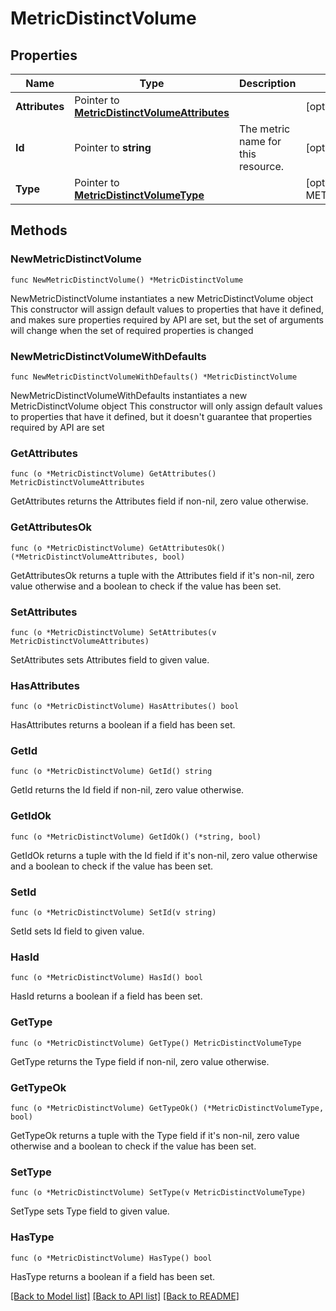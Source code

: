 # MetricDistinctVolume

## Properties

Name | Type | Description | Notes
---- | ---- | ----------- | ------
**Attributes** | Pointer to [**MetricDistinctVolumeAttributes**](MetricDistinctVolumeAttributes.md) |  | [optional] 
**Id** | Pointer to **string** | The metric name for this resource. | [optional] 
**Type** | Pointer to [**MetricDistinctVolumeType**](MetricDistinctVolumeType.md) |  | [optional] [default to METRICDISTINCTVOLUMETYPE_DISTINCT_METRIC_VOLUMES]

## Methods

### NewMetricDistinctVolume

`func NewMetricDistinctVolume() *MetricDistinctVolume`

NewMetricDistinctVolume instantiates a new MetricDistinctVolume object
This constructor will assign default values to properties that have it defined,
and makes sure properties required by API are set, but the set of arguments
will change when the set of required properties is changed

### NewMetricDistinctVolumeWithDefaults

`func NewMetricDistinctVolumeWithDefaults() *MetricDistinctVolume`

NewMetricDistinctVolumeWithDefaults instantiates a new MetricDistinctVolume object
This constructor will only assign default values to properties that have it defined,
but it doesn't guarantee that properties required by API are set

### GetAttributes

`func (o *MetricDistinctVolume) GetAttributes() MetricDistinctVolumeAttributes`

GetAttributes returns the Attributes field if non-nil, zero value otherwise.

### GetAttributesOk

`func (o *MetricDistinctVolume) GetAttributesOk() (*MetricDistinctVolumeAttributes, bool)`

GetAttributesOk returns a tuple with the Attributes field if it's non-nil, zero value otherwise
and a boolean to check if the value has been set.

### SetAttributes

`func (o *MetricDistinctVolume) SetAttributes(v MetricDistinctVolumeAttributes)`

SetAttributes sets Attributes field to given value.

### HasAttributes

`func (o *MetricDistinctVolume) HasAttributes() bool`

HasAttributes returns a boolean if a field has been set.

### GetId

`func (o *MetricDistinctVolume) GetId() string`

GetId returns the Id field if non-nil, zero value otherwise.

### GetIdOk

`func (o *MetricDistinctVolume) GetIdOk() (*string, bool)`

GetIdOk returns a tuple with the Id field if it's non-nil, zero value otherwise
and a boolean to check if the value has been set.

### SetId

`func (o *MetricDistinctVolume) SetId(v string)`

SetId sets Id field to given value.

### HasId

`func (o *MetricDistinctVolume) HasId() bool`

HasId returns a boolean if a field has been set.

### GetType

`func (o *MetricDistinctVolume) GetType() MetricDistinctVolumeType`

GetType returns the Type field if non-nil, zero value otherwise.

### GetTypeOk

`func (o *MetricDistinctVolume) GetTypeOk() (*MetricDistinctVolumeType, bool)`

GetTypeOk returns a tuple with the Type field if it's non-nil, zero value otherwise
and a boolean to check if the value has been set.

### SetType

`func (o *MetricDistinctVolume) SetType(v MetricDistinctVolumeType)`

SetType sets Type field to given value.

### HasType

`func (o *MetricDistinctVolume) HasType() bool`

HasType returns a boolean if a field has been set.


[[Back to Model list]](../README.md#documentation-for-models) [[Back to API list]](../README.md#documentation-for-api-endpoints) [[Back to README]](../README.md)


